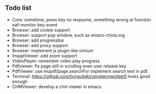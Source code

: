 ## Todo list
* Core: sometime, press key no respsone, something wrong at function eaf-monitor-key-event
* Browser: add cookie support
* Browser: support pop window, such as emacs-china.org
* Browser: add progressbar
* Browser: add proxy support
* Browser: implement js plugin like vimium
* ImageViewer: add zoom support
* VideoPlayer: remember video play progress.
* Pdfviewer: fix page still in scrolling even user release key.
* PdfViewer: use mupdf/page.searchFor implement search text in pdf.
* Terminal: https://github.com/hrngultekin/pyqtermwidget5 looks good enough
* CHMViewer: develop a chm viewer in emacs.
